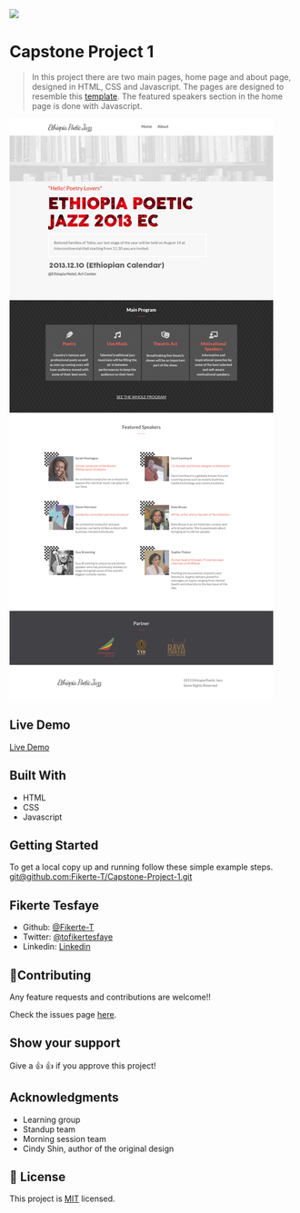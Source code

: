 ![](https://img.shields.io/badge/Microverse-blueviolet)

# Capstone Project 1

> In this project there are two main pages, home page and about page, designed in HTML, CSS and Javascript. The pages are designed to resemble this [template](https://www.behance.net/gallery/29845175/CC-Global-Summit-2015). The featured speakers section in the home page is done with Javascript. 

![Project screenshot](https://github.com/Fikerte-T/Capstone-Project-1/blob/home-about-pages/images/project-screenshot.png)

## Live Demo
[Live Demo](https://fikerte-t.github.io/Capstone-Project-1/)

## Built With

- HTML
- CSS
- Javascript

## Getting Started

To get a local copy up and running follow these simple example steps.
[git@github.com:Fikerte-T/Capstone-Project-1.git](git@github.com:Fikerte-T/Capstone-Project-1.git)

## Fikerte Tesfaye

- Github: [@Fikerte-T](https://github.com/Fikerte-T)
- Twitter: [@tofikertesfaye](https://twitter.com/home)
- Linkedin: [Linkedin](https://www.linkedin.com/in/fikerte-tesfaye-a68337216/)

## 🤝Contributing
Any feature requests and contributions are welcome!!

Check the issues page [here](https://github.com/Fikerte-T/Capstone-Project-1/issues).

## Show your support
Give a 👍 👍 if you approve this project!

## Acknowledgments
- Learning group
- Standup team
- Morning session team
- Cindy Shin, author of the original design

## 📝 License

This project is [MIT](./MIT.md) licensed.
